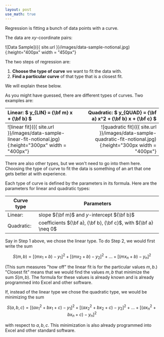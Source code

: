 ```yaml
---
layout: post
use_math: true
---
```


Regression is fitting a bunch of data points with a curve.

The data are $xy$-coordinate pairs:

![Data Sample]({{ site.url }}/images/data-sample-notional.jpg){:height="400px" width = "450px"}

The two steps of regression are:
<ol>

<li>  <b>Choose the type of curve</b> we want to fit the data with. </li>

<li>  <b>Find a particular curve</b> of that type that is a closest fit. </li>

</ol>
We will explain these below.

As you might have guessed, there are different types of curves.  Two examples are:

| <b>Linear:</b> $ y_{LIN} = {\bf m} x + {\bf b} $ | | <b>Quadratic:</b> $ y_{QUAD} = {\bf a} x^2 + {\bf b} x + {\bf c} $  |
|:---|---|---:|
|![linear fit]({{ site.url }}/images/data-sample-linear-fit-notional.jpg){:height="300px" width = "400px"} | | ![quadratic fit]({{ site.url }}/images/data-sample-quadratic-fit-notional.jpg){:height="300px width = "400px"}|



There are also other types, but we won't need to go into them here.  Choosing the type of curve to fit the data is something of an art that one gets better at with experience.

Each type of curve is defined by the parameters in its formula.  Here are the parameters for linear and quadratic types:

| Curve type | Parameters|
|---|---|
| Linear:  | slope ${\bf m}$ and $y$-intercept ${\bf b}$ |
| Quadratic: | coefficients ${\bf a}, {\bf b}, {\bf c}$, with ${\bf a} \neq 0$ |

Say in Step 1 above, we chose the linear type.  To do Step 2, we would first write the sum

$$
S(m, b) = 
\big[
(m x_{1} + b) - y_{1}
\big]^2 + 
\big[
(m x_{2} + b) - y_{2}
\big]^2 + 
\ldots +
\big[
(m x_{n} + b) - y_{n}
\big]^2
$$

(This sum measures "how off" the linear fit is for the particular values $m, b$.) "Closest fit" means that we would find the values $m, b$ that minimize the sum $S(m, b)$.  The formula for these values is already known and is already programmed into Excel and other software.


If, instead of the linear type we chose the quadratic type, we would be minimizing the sum

$$
S(a, b, c) = 
\big[
(a x_{1}^2 + bx_{1} + c) - y_{1}
\big]^2 + 
\big[
(a x_{2}^2 + bx_{2} + c) - y_{2}
\big]^2 + 
\ldots +
\big[
(a x_{n}^2 + bx_{n} + c) - y_{n}
\big]^2
$$

with respect to $a, b, c$.  This minimization is also already programmed into Excel and other standard software.
